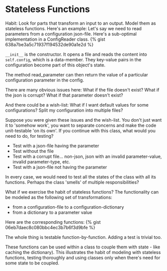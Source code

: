 # Stateless Functions

Habit: Look for parts that transform an input to an output.
Model them as stateless functions.
Here's an example: Let's say we need to read parameters from
a configuration json-file. Here's a sub-optimal implementation
in a ConfigReader class.
{% gist 638a7be3a5c71937f194532de90a1e2d %}

`__init__` is the constructor. It opens a file and reads
the content into `self.config`, which is a data-member.
They key-value pairs in the configuration become part of
this object's state.

The method read_parameter can then return the value of a
particular configuration parameter in the config.

There are many obvious issues here: What if the file doesn't exist?
What if the json is corrupt? What if that parameter doesn't exist?

And there could be a wish-list: What if I want default values for
some configurations? Split my configuration into multiple files?

Suppose you were given these issues and the wish-list.
You don't just want it to 'somehow work', you want to separate
concerns and make the code unit-testable 'on its own'.
If you continue with this class, what would you need to do,
for testing?

* Test with a json-file having the parameter
* Test without the file
* Test with a corrupt file... non-json, json with an invalid parameter-value,
invalid parameter-type, etc.
* Test with a json-file not having the parameter

In every case, we would need to test all the states of the class
with all its functions. Perhaps the class 'smells' of
multiple responsibilities?

What if we exercise the habit of stateless functions?
The functionality can be modeled as the following set of
transformations:

* from a configuration-file to a configuration-dictionary
* from a dictionary to a parameter value

Here are the corresponding functions:
{% gist 06eb7daec8c080bbc4ec3b7b6f3d9bfe %}

The whole thing is testable function-by-function.
Adding a test is trivial too.

These functions can be used within a class to couple them with
state - like caching the dictionary).
This illustrates the habit of modeling with stateless functions,
testing thoroughly and using classes only when there's need for
some state to be coupled.
